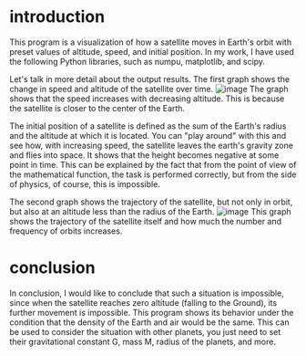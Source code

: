 # introduction
This program is a visualization of how a satellite moves in Earth's orbit with preset values of altitude, speed, and initial position. In my work, I have used the following Python libraries, such as numpu, matplotlib, and scipy. 

Let's talk in more detail about the output results. The first graph shows the change in speed and altitude of the satellite over time. 
![image](https://github.com/user-attachments/assets/f654bd5f-5b78-4591-826b-17b43d5c7762)
The graph shows that the speed increases with decreasing altitude. This is because the satellite is closer to the center of the Earth.

The initial position of a satellite is defined as the sum of the Earth's radius and the altitude at which it is located. You can "play around" with this and see how, with increasing speed, the satellite leaves the earth's gravity zone and flies into space.
It shows that the height becomes negative at some point in time. This can be explained by the fact that from the point of view of the mathematical function, the task is performed correctly, but from the side of physics, of course, this is impossible. 

The second graph shows the trajectory of the satellite, but not only in orbit, but also at an altitude less than the radius of the Earth.
![image](https://github.com/user-attachments/assets/2ccac1dd-8966-4954-ba17-8a3a85e8dea9)
This graph shows the trajectory of the satellite itself and how much the number and frequency of orbits increases.
# conclusion
In conclusion, I would like to conclude that such a situation is impossible, since when the satellite reaches zero altitude (falling to the Ground), its further movement is impossible. This program shows its behavior under the condition that the density of the Earth and air would be the same. 
This can be used to consider the situation with other planets, you just need to set their gravitational constant G, mass M, radius of the planets, and more.


